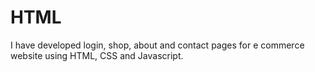 # HTML
I have developed login, shop, about and contact pages for e commerce website using HTML, CSS and Javascript.


